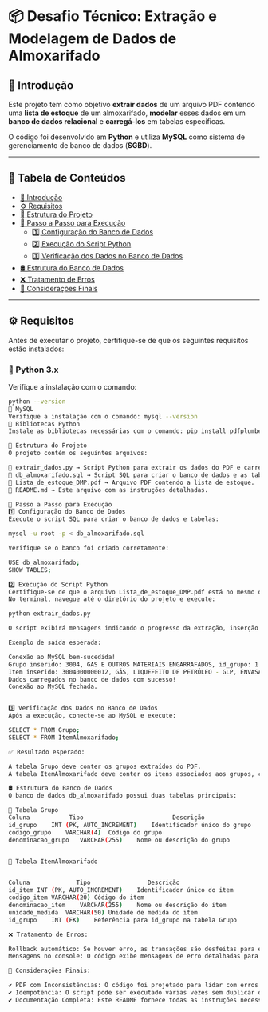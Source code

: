 # 📦 Desafio Técnico: Extração e Modelagem de Dados de Almoxarifado

## 📌 Introdução
Este projeto tem como objetivo **extrair dados** de um arquivo PDF contendo uma **lista de estoque** de um almoxarifado, **modelar** esses dados em um **banco de dados relacional** e **carregá-los** em tabelas específicas.  

O código foi desenvolvido em **Python** e utiliza **MySQL** como sistema de gerenciamento de banco de dados (**SGBD**).

---

## 📑 Tabela de Conteúdos
- [📌 Introdução](#📌-introdução)
- [⚙️ Requisitos](#⚙️-requisitos)
- [📂 Estrutura do Projeto](#📂-estrutura-do-projeto)
- [🚀 Passo a Passo para Execução](#🚀-passo-a-passo-para-execução)
  - [1️⃣ Configuração do Banco de Dados](#1️⃣-configuração-do-banco-de-dados)
  - [2️⃣ Execução do Script Python](#2️⃣-execução-do-script-python)
  - [3️⃣ Verificação dos Dados no Banco de Dados](#3️⃣-verificação-dos-dados-no-banco-de-dados)
- [🛢️ Estrutura do Banco de Dados](#🛢️-estrutura-do-banco-de-dados)
- [❌ Tratamento de Erros](#❌-tratamento-de-erros)
- [📌 Considerações Finais](#📌-considerações-finais)

---

## ⚙️ Requisitos

Antes de executar o projeto, certifique-se de que os seguintes requisitos estão instalados:

### 📌 Python 3.x  
Verifique a instalação com o comando:
```bash
python --version
📌 MySQL
Verifique a instalação com o comando: mysql --version
📌 Bibliotecas Python
Instale as bibliotecas necessárias com o comando: pip install pdfplumber mysql-connector-python

📂 Estrutura do Projeto
O projeto contém os seguintes arquivos:

📌 extrair_dados.py → Script Python para extrair os dados do PDF e carregar no MySQL.
📌 db_almoxarifado.sql → Script SQL para criar o banco de dados e as tabelas.
📌 Lista_de_estoque_DMP.pdf → Arquivo PDF contendo a lista de estoque.
📌 README.md → Este arquivo com as instruções detalhadas.

🚀 Passo a Passo para Execução
1️⃣ Configuração do Banco de Dados
Execute o script SQL para criar o banco de dados e tabelas:

mysql -u root -p < db_almoxarifado.sql

Verifique se o banco foi criado corretamente:

USE db_almoxarifado;
SHOW TABLES;

2️⃣ Execução do Script Python
Certifique-se de que o arquivo Lista_de_estoque_DMP.pdf está no mesmo diretório que extrair_dados.py.
No terminal, navegue até o diretório do projeto e execute:

python extrair_dados.py

O script exibirá mensagens indicando o progresso da extração, inserção e possíveis erros.

Exemplo de saída esperada:

Conexão ao MySQL bem-sucedida!
Grupo inserido: 3004, GAS E OUTROS MATERIAIS ENGARRAFADOS, id_grupo: 1
Item inserido: 3004000000012, GÁS, LIQUEFEITO DE PETRÓLEO - GLP, ENVASADO EM BOTIJÃO 13KG (P-13), UNIDADE, id_grupo: 1
Dados carregados no banco de dados com sucesso!
Conexão ao MySQL fechada.


3️⃣ Verificação dos Dados no Banco de Dados
Após a execução, conecte-se ao MySQL e execute:

SELECT * FROM Grupo;
SELECT * FROM ItemAlmoxarifado;

✅ Resultado esperado:

A tabela Grupo deve conter os grupos extraídos do PDF.
A tabela ItemAlmoxarifado deve conter os itens associados aos grupos, com o id_grupo correto.

🛢️ Estrutura do Banco de Dados
O banco de dados db_almoxarifado possui duas tabelas principais:

📌 Tabela Grupo
Coluna	         Tipo	                      Descrição
id_grupo	INT (PK, AUTO_INCREMENT)	Identificador único do grupo
codigo_grupo	VARCHAR(4)	Código do grupo
denominacao_grupo	VARCHAR(255)	Nome ou descrição do grupo


📌 Tabela ItemAlmoxarifado


Coluna	           Tipo	               Descrição
id_item	INT (PK, AUTO_INCREMENT)	Identificador único do item
codigo_item	VARCHAR(20)	Código do item
denominacao_item	VARCHAR(255)	Nome ou descrição do item
unidade_medida	VARCHAR(50)	Unidade de medida do item
id_grupo	INT (FK)	Referência para id_grupo na tabela Grupo

❌ Tratamento de Erros:

Rollback automático: Se houver erro, as transações são desfeitas para evitar inconsistências.
Mensagens no console: O código exibe mensagens de erro detalhadas para ajudar na depuração.

📌 Considerações Finais:

✔️ PDF com Inconsistências: O código foi projetado para lidar com erros no formato do PDF, como cabeçalhos ou rodapés indesejados.
✔️ Idempotência: O script pode ser executado várias vezes sem duplicar dados.
✔️ Documentação Completa: Este README fornece todas as instruções necessárias para configurar e executar o projeto.



